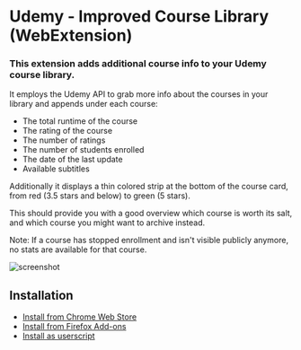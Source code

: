 # Udemy - Improved Course Library (WebExtension)

### This extension adds additional course info to your Udemy course library.

It employs the Udemy API to grab more info about the courses in your library and appends under each course:

- The total runtime of the course
- The rating of the course
- The number of ratings
- The number of students enrolled
- The date of the last update
- Available subtitles

Additionally it displays a thin colored strip at the bottom of the course card, from red (3.5 stars and below) to green (5 stars).

This should provide you with a good overview which course is worth its salt, and which course you might want to archive instead.

Note: If a course has stopped enrollment and isn't visible publicly anymore, no stats are available for that course.

![screenshot](https://user-images.githubusercontent.com/2788192/147247724-1a0f6e8a-cb93-4b7d-b826-6f41065b6a75.jpg)

## Installation

- [Install from Chrome Web Store](https://chrome.google.com/webstore/detail/udemy-improved-course-lib/dmlfcanjgejpgjajoiepgfglmjcnhhlh)
- [Install from Firefox Add-ons](https://addons.mozilla.org/addon/udemy-improved-course-library)
- [Install as userscript](https://greasyfork.org/en/scripts/402838-udemy-improved-course-library)